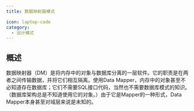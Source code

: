 ```yaml
---
title: 数据映射器模式

icon: laptop-code
category:
  - 设计模式
---
```


## 概述

数据映射器（DM）是将内存中的对象与数据库分离的一层软件。它的职责是在两者之间传输数据，并将它们相互隔离。使用Data Mapper，内存中的对象甚至不必知道存在数据库；它们不需要SQL接口代码，当然也不需要数据库模式的知识。（数据库架构总是不知道使用它的对象。）由于它是Mapper的一种形式，Data Mapper本身甚至对域层来说是未知的。



